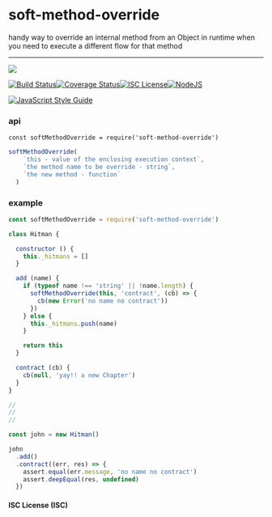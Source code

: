 # soft-method-override

handy way to override an internal method from an Object in runtime when you need to execute a different flow for that method

----
<a href="https://nodei.co/npm/soft-method-override/"><img src="https://nodei.co/npm/soft-method-override.png?downloads=true"></a>

[![Build Status](https://travis-ci.org/joaquimserafim/soft-method-override.svg?branch=master)](https://travis-ci.org/joaquimserafim/soft-method-override)[![Coverage Status](https://coveralls.io/repos/github/joaquimserafim/soft-method-override/badge.svg)](https://coveralls.io/github/joaquimserafim/soft-method-override)[![ISC License](https://img.shields.io/badge/license-ISC-blue.svg?style=flat-square)](https://github.com/joaquimserafim/soft-method-override/blob/master/LICENSE)[![NodeJS](https://img.shields.io/badge/node-6.x.x-brightgreen.svg?style=flat-square)](https://github.com/joaquimserafim/soft-method-override/blob/master/package.json#L42)

[![JavaScript Style Guide](https://cdn.rawgit.com/feross/standard/master/badge.svg)](https://github.com/feross/standard)


### api
`const softMethodOverride = require('soft-method-override')`

```js
softMethodOverride(
    `this - value of the enclosing execution context`,
    `the method name to be override - string`,
    `the new method - function`
  )
```


### example

```js
const softMethodOverride = require('soft-method-override')

class Hitman {

  constructor () {
    this._hitmans = []
  }

  add (name) {
    if (typeof name !== 'string' || !name.length) {
      softMethodOverride(this, 'contract', (cb) => {
        cb(new Error('no name no contract'))
      })
    } else {
      this._hitmans.push(name)
    }

    return this
  }

  contract (cb) {
    cb(null, 'yay!! a new Chapter')
  }
}

//
//
//

const john = new Hitman()

john
  .add()
  .contract((err, res) => {
    assert.equal(err.message, 'no name no contract')
    assert.deepEqual(res, undefined)
  })

```


#### ISC License (ISC)
